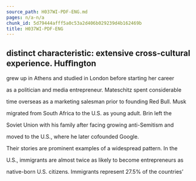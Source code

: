 ```yaml
---
source_path: H037WI-PDF-ENG.md
pages: n/a-n/a
chunk_id: 5d79444afff5a0c53a2d406b029239d4b162469b
title: H037WI-PDF-ENG
---
```

## distinct characteristic: extensive cross-cultural experience. Huﬃngton

grew up in Athens and studied in London before starting her career

as a politician and media entrepreneur. Mateschitz spent considerable

time overseas as a marketing salesman prior to founding Red Bull. Musk

migrated from South Africa to the U.S. as young adult. Brin left the

Soviet Union with his family after facing growing anti-Semitism and

moved to the U.S., where he later cofounded Google.

Their stories are prominent examples of a widespread pattern. In the

U.S., immigrants are almost twice as likely to become entrepreneurs as

native-born U.S. citizens. Immigrants represent 27.5% of the countries’
